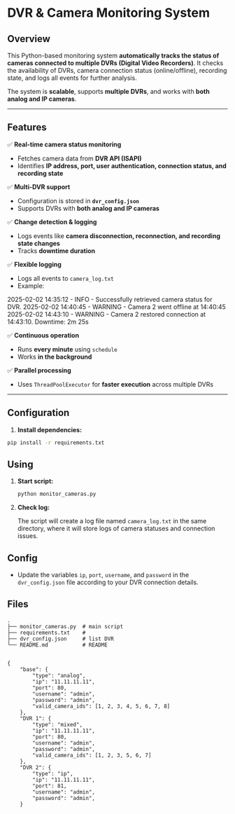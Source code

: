 # DVR & Camera Monitoring System  

## Overview  
This Python-based monitoring system **automatically tracks the status of cameras connected to multiple DVRs (Digital Video Recorders)**. It checks the availability of DVRs, camera connection status (online/offline), recording state, and logs all events for further analysis.  

The system is **scalable**, supports **multiple DVRs**, and works with **both analog and IP cameras**.  

---

## Features  
✅ **Real-time camera status monitoring**  
- Fetches camera data from **DVR API (ISAPI)**  
- Identifies **IP address, port, user authentication, connection status, and recording state**  

✅ **Multi-DVR support**  
- Configuration is stored in **`dvr_config.json`**  
- Supports DVRs with **both analog and IP cameras**  

✅ **Change detection & logging**  
- Logs events like **camera disconnection, reconnection, and recording state changes**  
- Tracks **downtime duration**  

✅ **Flexible logging**  
- Logs all events to `camera_log.txt`  
- Example:  

2025-02-02 14:35:12 - INFO - Successfully retrieved camera status for DVR. 
2025-02-02 14:40:45 - WARNING - Camera 2 went offline at 14:40:45 
2025-02-02 14:43:10 - WARNING - Camera 2 restored connection at 14:43:10. Downtime: 2m 25s


✅ **Continuous operation**  
- Runs **every minute** using `schedule`  
- Works **in the background**  

✅ **Parallel processing**  
- Uses `ThreadPoolExecutor` for **faster execution** across multiple DVRs  

---

## Configuration  

1. **Install dependencies:**  
 ```sh
 pip install -r requirements.txt
 ```

## Using

1. **Start script:**

    ```sh
    python monitor_cameras.py
    ```

2. **Check log:**

    The script will create a log file named `camera_log.txt` in the same directory, where it will store logs of camera statuses and connection issues.

## Config

- Update the variables `ip`, `port`, `username`, and `password` in the `dvr_config.json` file according to your DVR connection details.

## Files

```plaintext
.
├── monitor_cameras.py  # main script
├── requirements.txt    # 
├── dvr_config.json     # list DVR
└── README.md           # README


{
    "base": {
        "type": "analog",
        "ip": "11.11.11.11",
        "port": 80,
        "username": "admin",
        "password": "admin",
        "valid_camera_ids": [1, 2, 3, 4, 5, 6, 7, 8]
    },
    "DVR 1": {
        "type": "mixed",
        "ip": "11.11.11.11",
        "port": 80,
        "username": "admin",
        "password": "admin",
        "valid_camera_ids": [1, 2, 3, 5, 6, 7]
    },
    "DVR 2": {
        "type": "ip",
        "ip": "11.11.11.11",
        "port": 81,
        "username": "admin",
        "password": "admin",
    }
